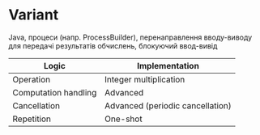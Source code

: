 # Variant
Java, процеси (напр. ProcessBuilder), перенаправлення вводу-виводу для передачі результатів обчислень, блокуючий ввод-вивід

| Logic | Implementation |
| ----- | ----- |
|Operation | Integer multiplication |
| Computation handling | Advanced |
| Cancellation | Advanced (periodic cancellation) |
| Repetition | One-shot |
